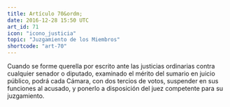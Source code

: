 ```yaml
---
title: Artículo 70&ordm;
date: 2016-12-28 15:50 UTC
art_id: 71
icon: "icono_justicia"
topic: "Juzgamiento de los Miembros"
shortcode: "art-70"
---
```

Cuando se forme querella por escrito ante las justicias ordinarias contra cualquier senador o diputado, examinado el mérito del sumario en juicio público, podrá cada Cámara, con dos tercios de votos, suspender en sus funciones al acusado, y ponerlo a disposición del juez competente para su juzgamiento.
